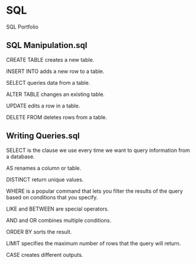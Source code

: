 # SQL
SQL Portfolio

## SQL Manipulation.sql

CREATE TABLE creates a new table.

INSERT INTO adds a new row to a table.

SELECT queries data from a table.

ALTER TABLE changes an existing table.

UPDATE edits a row in a table.

DELETE FROM deletes rows from a table.

## Writing Queries.sql

SELECT is the clause we use every time we want to query information from a database.

AS renames a column or table.

DISTINCT return unique values.

WHERE is a popular command that lets you filter the results of the query based on conditions that you specify.

LIKE and BETWEEN are special operators.

AND and OR combines multiple conditions.

ORDER BY sorts the result.

LIMIT specifies the maximum number of rows that the query will return.

CASE creates different outputs.

